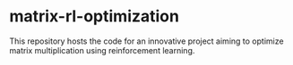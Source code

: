 # matrix-rl-optimization
This repository hosts the code for an innovative project aiming to optimize matrix multiplication using reinforcement learning. 
